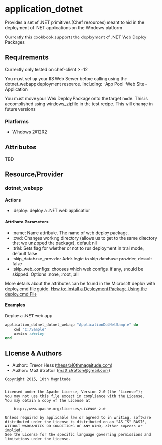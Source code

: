 application_dotnet
================
Provides a set of .NET primitives (Chef resources) meant to aid in the deployment of .NET applications on the Windows platform
 
Currently this cookbook supports the deployment of .NET Web Deploy Packages 


Requirements
-------------
Currently only tested on chef-client >=12

You must set up your IIS Web Server before calling using the dotnet_webapp deployment resource.
Including:
	-App Pool
	-Web Site
	-Application

You must move your Web Deploy Package onto the target node. This is accomplished using windows_zipfile in the test recipe. This will change in future versions. 

### Platforms
* Windows 2012R2

Attributes
----------
TBD

Resource/Provider
-----------------
### dotnet_webapp
#### Actions
- :deploy: deploy a .NET web application

#### Attribute Parameters
- :name: Name attribute. The name of web deploy package. 
- :cwd: Changes working directory (allows us to get to the same directory that we unzipped the package), default nil
- :trial: Sets flag for whether or not to run deployment in trial mode, default false
- :skip_database_provider Adds logic to skip database provider, default false
- :skip_web_configs: chooses which web configs, if any, should be skipped. Options :none, :root, :all

More details about the attributes can be found in the Microsoft deploy with deploy.cmd file guide. [How to: Install a Deployment Package Using the deploy.cmd File](https://msdn.microsoft.com/en-us/library/vstudio/ff356104)

#### Examples
Deploy a .NET web app

```ruby
application_dotnet_dotnet_webapp "ApplicationDotNetSample" do 
	cwd "C:/Sample"
	action :deploy
end
```

License & Authors
-----------------
- Author:: Trevor Hess (<thess@10thmagnitude.com>)
- Author:: Matt Stratton (<matt.stratton@gmail.com>)


```text
Copyright 2015, 10th Magnitude


Licensed under the Apache License, Version 2.0 (the "License");
you may not use this file except in compliance with the License.
You may obtain a copy of the License at

    http://www.apache.org/licenses/LICENSE-2.0

Unless required by applicable law or agreed to in writing, software
distributed under the License is distributed on an "AS IS" BASIS,
WITHOUT WARRANTIES OR CONDITIONS OF ANY KIND, either express or implied.
See the License for the specific language governing permissions and
limitations under the License.
```